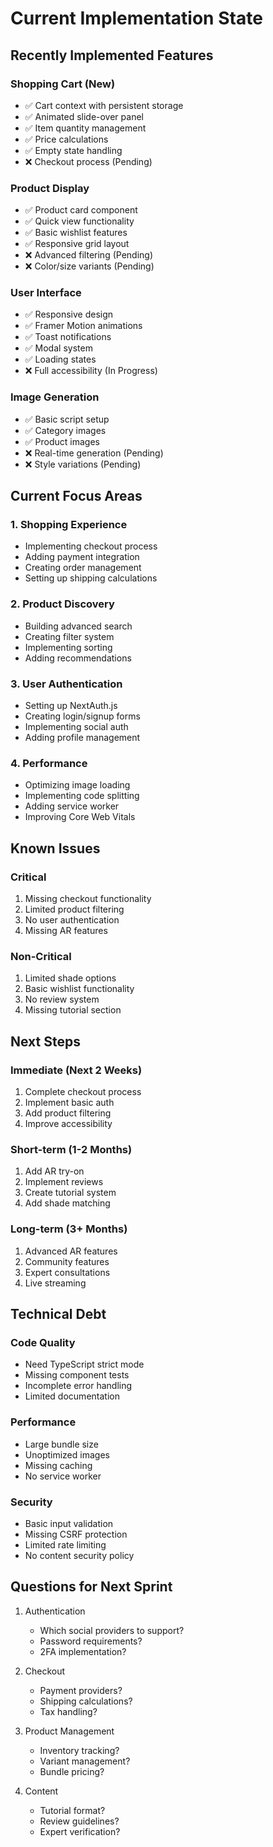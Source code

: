 # Current Implementation State

## Recently Implemented Features

### Shopping Cart (New)
- ✅ Cart context with persistent storage
- ✅ Animated slide-over panel
- ✅ Item quantity management
- ✅ Price calculations
- ✅ Empty state handling
- ❌ Checkout process (Pending)

### Product Display
- ✅ Product card component
- ✅ Quick view functionality
- ✅ Basic wishlist features
- ✅ Responsive grid layout
- ❌ Advanced filtering (Pending)
- ❌ Color/size variants (Pending)

### User Interface
- ✅ Responsive design
- ✅ Framer Motion animations
- ✅ Toast notifications
- ✅ Modal system
- ✅ Loading states
- ❌ Full accessibility (In Progress)

### Image Generation
- ✅ Basic script setup
- ✅ Category images
- ✅ Product images
- ❌ Real-time generation (Pending)
- ❌ Style variations (Pending)

## Current Focus Areas

### 1. Shopping Experience
- Implementing checkout process
- Adding payment integration
- Creating order management
- Setting up shipping calculations

### 2. Product Discovery
- Building advanced search
- Creating filter system
- Implementing sorting
- Adding recommendations

### 3. User Authentication
- Setting up NextAuth.js
- Creating login/signup forms
- Implementing social auth
- Adding profile management

### 4. Performance
- Optimizing image loading
- Implementing code splitting
- Adding service worker
- Improving Core Web Vitals

## Known Issues

### Critical
1. Missing checkout functionality
2. Limited product filtering
3. No user authentication
4. Missing AR features

### Non-Critical
1. Limited shade options
2. Basic wishlist functionality
3. No review system
4. Missing tutorial section

## Next Steps

### Immediate (Next 2 Weeks)
1. Complete checkout process
2. Implement basic auth
3. Add product filtering
4. Improve accessibility

### Short-term (1-2 Months)
1. Add AR try-on
2. Implement reviews
3. Create tutorial system
4. Add shade matching

### Long-term (3+ Months)
1. Advanced AR features
2. Community features
3. Expert consultations
4. Live streaming

## Technical Debt

### Code Quality
- Need TypeScript strict mode
- Missing component tests
- Incomplete error handling
- Limited documentation

### Performance
- Large bundle size
- Unoptimized images
- Missing caching
- No service worker

### Security
- Basic input validation
- Missing CSRF protection
- Limited rate limiting
- No content security policy

## Questions for Next Sprint

1. Authentication
   - Which social providers to support?
   - Password requirements?
   - 2FA implementation?

2. Checkout
   - Payment providers?
   - Shipping calculations?
   - Tax handling?

3. Product Management
   - Inventory tracking?
   - Variant management?
   - Bundle pricing?

4. Content
   - Tutorial format?
   - Review guidelines?
   - Expert verification?
